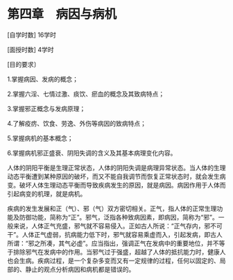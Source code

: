 # 第四章　病因与病机

[自学时数] 16学时

[面授时数] 4学时

[目的要求〕

1.掌握病因、发病的概念；

2.掌握六淫、七情过激、痰饮、瘀血的概念及其致病特点；

3.掌握邪正概念与发病原理；

4.了解疫疠、饮食、劳逸、外伤等病因的致病特点；

5.掌握病机的基本概念；

6.掌握病机邪正盛衰、阴阳失调的含义及其基本病理变化内容。

人体的阴阳平衡是生理正常状态，人体的阴阳失调是病理异常状态。当人体的生理动态平衡遭到某种原因的破坏，而又不能自我调节而恢复正常状态时，就会发生病变。破坏人体生理动态平衡而导致疾病发生的原因，就是病因。病因作用于人体而引起病变的机理，就是病机。

疾病的发生发展和正（气）、邪（气）双方密切相关。正气，指人体的正常生理功能及防御功能，简称为“正”。邪气，泛指各种致病因素，即病因，简称为“邪”。一般来说，人体正气充盛，邪气就不容易侵入。正如古人所说：“正气存内，邪不可干”。人体正气虚弱，抗病能力低下时，邪气就容易乘虚而入，引起发病，即古人所谓：“邪之所凑，其气必虚”。应当指出，强调正气在发病中的重要地位，并不等于排除邪气在发病中的作用。当邪气过于强盛，超越了人体的抵抗能力时，健康人也会生病。疾病过程，是一个复杂多变而又有一定规律的过程，任何以固定的、局部的、静止的观点分析病因和病机都是错误的。

